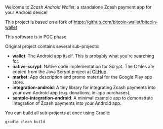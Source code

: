 Welcome to _Zcash Android Wallet_, a standalone Zcash payment app for your Android device!

This project is based on a fork of https://github.com/bitcoin-wallet/bitcoin-wallet 

This software is in POC phase

Original project contains several sub-projects:

 * __wallet__:
     The Android app itself. This is probably what you're searching for.
 * __native-scrypt__:
     Native code implementation for Scrypt. The C files are copied from the
     Java Scrypt project at [GitHub](https://github.com/wg/scrypt).
 * __market__:
     App description and promo material for the Google Play app store.
 * __integration-android__:
     A tiny library for integrating Zcash payments into your own Android app
     (e.g. donations, in-app purchases).
 * __sample-integration-android__:
     A minimal example app to demonstrate integration of Zcash payments into
     your Android app.

You can build all sub-projects at once using Gradle:

`gradle clean build`
